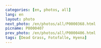 ```yaml
---
categories: [en, photos, all]
lang: en
layout: photo
next_photo: /en/photos/all/P0000368.html
picname: P0000407
prev_photo: /en/photos/all/P0000406.html
tags: [Dead Grass, Fotofalle, Hyena]
---
```

